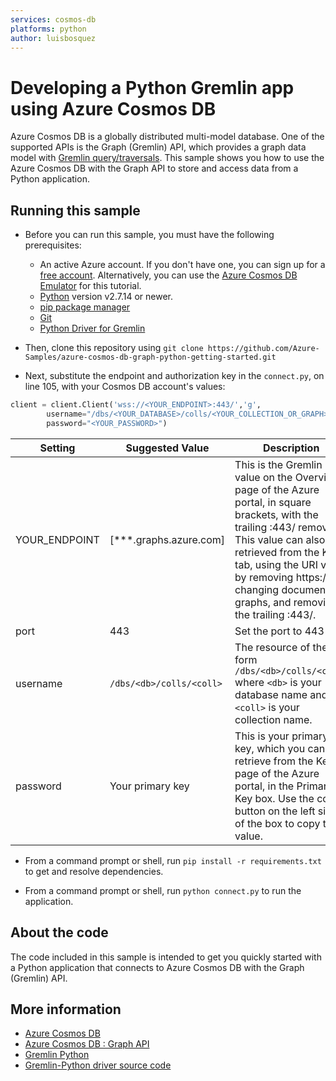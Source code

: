 ```yaml
---
services: cosmos-db
platforms: python
author: luisbosquez
---
```


# Developing a Python Gremlin app using Azure Cosmos DB
Azure Cosmos DB is a globally distributed multi-model database. One of the supported APIs is the Graph (Gremlin) API, which provides a graph data model with [Gremlin query/traversals](https://tinkerpop.apache.org/gremlin.html). This sample shows you how to use the Azure Cosmos DB with the Graph API to store and access data from a Python application.

## Running this sample

* Before you can run this sample, you must have the following prerequisites:

   * An active Azure account. If you don't have one, you can sign up for a [free account](https://azure.microsoft.com/free/). Alternatively, you can use the [Azure Cosmos DB Emulator](https://azure.microsoft.com/documentation/articles/documentdb-nosql-local-emulator) for this tutorial.
  * [Python](https://www.python.org/downloads/) version v2.7.14 or newer.
  * [pip package manager](https://pip.pypa.io/en/stable/installing/)
  * [Git](http://git-scm.com/)
  * [Python Driver for Gremlin](https://github.com/apache/tinkerpop/tree/master/gremlin-python)


* Then, clone this repository using `git clone https://github.com/Azure-Samples/azure-cosmos-db-graph-python-getting-started.git`

* Next, substitute the endpoint and authorization key in the `connect.py`, on line 105, with your Cosmos DB account's values:

```python
client = client.Client('wss://<YOUR_ENDPOINT>:443/','g', 
        username="/dbs/<YOUR_DATABASE>/colls/<YOUR_COLLECTION_OR_GRAPH>", 
        password="<YOUR_PASSWORD>")
```

| Setting | Suggested Value | Description |
| ------- | --------------- | ----------- |
| YOUR_ENDPOINT   | [***.graphs.azure.com] | This is the Gremlin URI value on the Overview page of the Azure portal, in square brackets, with the trailing :443/ removed.  This value can also be retrieved from the Keys tab, using the URI value by removing https://, changing documents to graphs, and removing the trailing :443/. |
| port | 443 | Set the port to 443 |
| username | `/dbs/<db>/colls/<coll>` | The resource of the form `/dbs/<db>/colls/<coll>` where `<db>` is your database name and `<coll>` is your collection name. |
| password | Your primary key | This is your primary key, which you can retrieve from the Keys page of the Azure portal, in the Primary Key box. Use the copy button on the left side of the box to copy the value. |

* From a command prompt or shell, run `pip install -r requirements.txt` to get and resolve dependencies.

* From a command prompt or shell, run `python connect.py` to run the application.

## About the code
The code included in this sample is intended to get you quickly started with a Python application that connects to Azure Cosmos DB with the Graph (Gremlin) API.

## More information

- [Azure Cosmos DB](https://docs.microsoft.com/azure/cosmos-db/introduction)
- [Azure Cosmos DB : Graph API](https://docs.microsoft.com/en-us/azure/cosmos-db/graph-introduction)
- [Gremlin Python](http://tinkerpop.apache.org/docs/current/reference/#gremlin-python)
- [Gremlin-Python driver source code](https://github.com/apache/tinkerpop/tree/master/gremlin-python)
